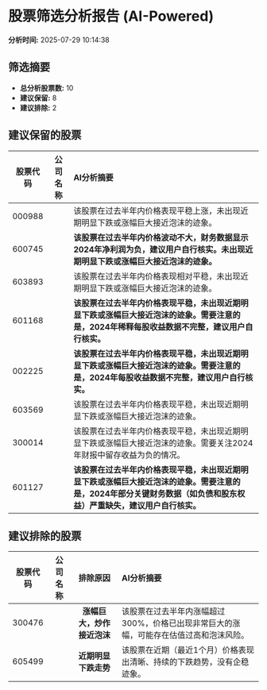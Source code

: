 # 股票筛选分析报告 (AI-Powered)

**分析时间:** 2025-07-29 10:14:38

## 筛选摘要

- **总分析股票数:** 10
- **建议保留:** 8
- **建议排除:** 2

## 建议保留的股票

| 股票代码 | 公司名称 | AI分析摘要 |
|:---:|:---:|:---|
| 000988 |  | 该股票在过去半年内价格表现平稳上涨，未出现近期明显下跌或涨幅巨大接近泡沫的迹象。 |
| 600745 |  | **该股票在过去半年内价格波动不大，财务数据显示2024年净利润为负，建议用户自行核实。未出现近期明显下跌或涨幅巨大接近泡沫的迹象。** |
| 603893 |  | 该股票在过去半年内价格表现相对平稳，未出现近期明显下跌或涨幅巨大接近泡沫的迹象。 |
| 601168 |  | **该股票在过去半年内价格表现平稳，未出现近期明显下跌或涨幅巨大接近泡沫的迹象。需要注意的是，2024年稀释每股收益数据不完整，建议用户自行核实。** |
| 002225 |  | **该股票在过去半年内价格表现平稳，未出现近期明显下跌或涨幅巨大接近泡沫的迹象。需要注意的是，2024年每股收益数据不完整，建议用户自行核实。** |
| 603569 |  | 该股票在过去半年内价格表现平稳，未出现近期明显下跌或涨幅巨大接近泡沫的迹象。 |
| 300014 |  | 该股票在过去半年内价格表现平稳，未出现近期明显下跌或涨幅巨大接近泡沫的迹象。需要关注2024年财报中留存收益为负的情况。 |
| 601127 |  | **该股票在过去半年内价格表现平稳，未出现近期明显下跌或涨幅巨大接近泡沫的迹象。需要注意的是，2024年部分关键财务数据（如负债和股东权益）严重缺失，建议用户自行核实。** |

## 建议排除的股票

| 股票代码 | 公司名称 | 排除原因 | AI分析摘要 |
|:---:|:---:|:---:|:---|
| 300476 |  | **涨幅巨大，炒作接近泡沫** | 该股票在过去半年内涨幅超过300%，价格已出现非常巨大的涨幅，可能存在估值过高和泡沫风险。 |
| 605499 |  | **近期明显下跌走势** | 该股票在近期（最近1个月）价格表现出清晰、持续的下跌趋势，没有企稳迹象。 |
